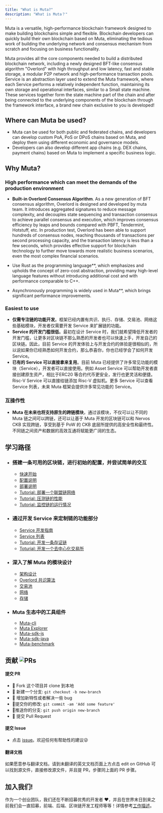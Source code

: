 ```yaml
---
title: "What is Muta?"
description: "What is Muta？"
---
```


Muta is a versatile, high-performance blockchain framework designed to make building blockchains simple and flexible. Blockchain developers can quickly build their own blockchain based on Muta, eliminating the tedious work of building the underlying network and consensus mechanism from scratch and focusing on business functionality.

Muta provides all the core components needed to build a distributed blockchain network, including a newly designed BFT-like consensus algorithm "Overlord" with high throughput and low latency, fast and stable storage, a modular P2P network and high-performance transaction pools. Service is an abstraction layer used to extend the Muta framework, where each Service performs a relatively independent function, maintaining its own storage and operational interfaces, similar to a Small state machine. These services together form the state machine part of the chain and after being connected to the underlying components of the blockchain through the framework interface, a brand new chain exclusive to you is developed!

## Where can Muta be used?

* Muta can be used for both public and federated chains, and developers can develop custom PoA, PoS or DPoS chains based on Muta, and deploy them using different economic and governance models.
* Developers can also develop different app chains (e.g. DEX chains, payment chains) based on Muta to implement a specific business logic.

## Why Muta?

### High performance which can meet the demands of the production environment

* **Built-in Overlord Consensus Algorithm**. As a new generation of BFT consensus algorithm, Overlord is designed and developed by muta team. It introduces aggregated signatures to reduce message complexity, and decouples state sequencing and transaction consensus to achieve parallel consensus and execution, which improves consensus efficiency by leaps and bounds compared with PBFT, Tendermint, Hotstuff, etc. In production test, Overlord has been able to support hundreds of consensus nodes, reaching thousands of transactions per second processing capacity, and the transaction latency is less than a few seconds, which provides effective support for blockchain technology to further move towards more realistic business scenarios, even the most complex financial scenarios.

* Use Rust as the programming language**, which emphasizes and upholds the concept of zero-cost abstraction, providing many high-level language features without introducing additional cost and with performance comparable to C++.

* Asynchronously programming is widely used in Muta**, which brings significant performance improvements.

### Easiest to use

* **仅需专注链的功能开发**。框架已经内置有共识、执行、存储、交易池、网络这些基础模块，开发者仅需要开发 Service 来扩展链的功能。
* **Service 的开发门槛很低**。最初在设计 Service 时，我们就希望降低开发者的开发门槛，让更多对区块链不那么熟悉的开发者也可以快速上手，开发自己的区块链。因此，目前 Service 的开发体验上与开发合约的体验是很相似的，所以说如果你已经熟悉如何开发合约，那么恭喜你，你也已经学会了如何开发 Service。
* **已有的 Service 可以直接拿来复用**。目前 Muta 已经提供了许多常见功能的模块（Service），开发者可以直接使用。例如 Asset Service 可以帮助开发者直接创建原生资产，相比于ERC20 等合约代币更安全，发行也更灵活和便捷。Risc-V Service 可以直接给链添加 Risc-V 虚拟机。更多 Service 可以查看 Service 列表，未来 Muta 框架会提供许多常见功能的 Service。

### 互操作性

* **Muta 在未来也将支持原生的跨链模块**，通过该模块，不仅可以让不同的 Muta 链之间可以跨链，还可以让基于 Muta 开发的区块链可以和 Nervos CKB 实现跨链，享受到基于 PoW 的 CKB 底层所提供的高安全性和最终性。不同链之间资产和数据的高效互通将赋能更广阔的生态。

## 学习路径


<ul class="connected-list">
<li>

### 搭建一条可用的区块链，进行初始的配置，并尝试简单的交互
* [快速开始]()
* [配置说明]()
* [部署说明]()
* [Tutorial: 部署一个联盟链网络]()
* [Tutorial: 压测链的性能]()
* [Tutorial: 监控链的运行情况]()

</li>
<li>

### 通过开发 Service 来定制链的功能部分
* [Service 开发指南]()
* [Service 列表]()
* [Tutorial: 开发一条存证链]()
* [Toturial: 开发一个去中心化交易所]()

</li>
<li>

### 深入了解 Muta 的模块设计
* [架构设计]()
* [Overlord 共识算法]()
* [交易池]()
* [网络]()
* [存储]()

</li>
<li>

### Muta 生态中的工具组件

* [Muta-cli]()
* [Muta Explorer]()
* [Muta-sdk-js]()
* [Muta-sdk-java]()
* [Muta-benchmark]()

</li>
</ul>

## 贡献 ![PRs](https://img.shields.io/badge/PRs-welcome-brightgreen.svg)

#### 提交 PR

- :fork_and_knife:  Fork 这个项目并 clone 到本地
- :twisted_rightwards_arrows:  新建一个分支: `git checkout -b new-branch`
- :wrench:  增加新特性或者解决一些 bug
- :memo:提交你的修改:   `git commit -am 'Add some feature'`
- :rocket:推送你的分支:   `git push origin new-branch`
- :tada:  提交 Pull Request

#### 提交 Issue

- 点击 [issue](https://github.com/nervosnetwork/muta/issues)。欢迎任何有帮助性的建议:stuck_out_tongue_winking_eye:

#### 翻译文档

如果愿意参与翻译文档，请到未翻译的英文文档页面上方点击 edit on GitHub 可以找到源文件，直接修改源文件，并且提 PR，步骤同上面的 PR 步骤。

## 加入我们!

作为一个创业团队，我们还在不断招募优秀的开发者 :heart:，并且在世界末日到来之前我们会一直招募，前端、后端、区块链开发工程师等等！详情参考[工作描述](https://github.com/zhouyun-zoe/Workflow/issues/3)。
